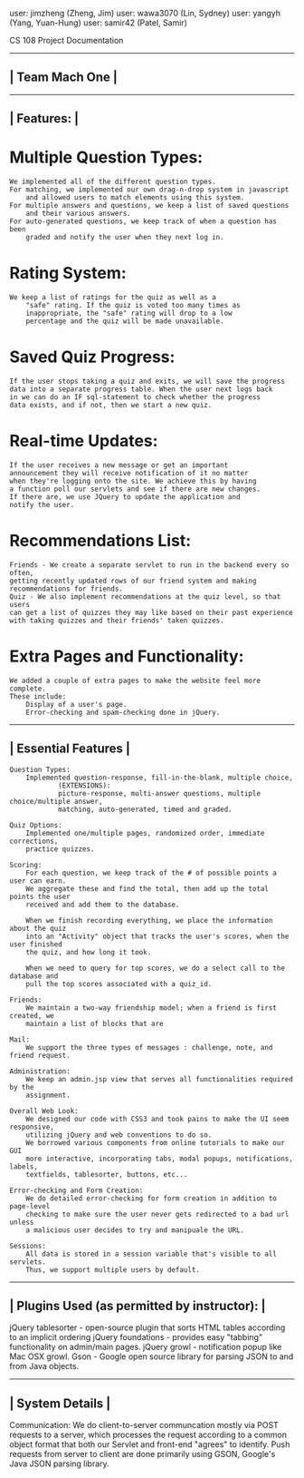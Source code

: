 user: jimzheng (Zheng, Jim)
user: wawa3070 (Lin, Sydney)
user: yangyh (Yang, Yuan-Hung)
user: samir42 (Patel, Samir)

CS 108 Project Documentation

------------------------
|		Team Mach One      |
------------------------

-------------
| Features: |
-------------
# Multiple Question Types:
	We implemented all of the different question types.
	For matching, we implemented our own drag-n-drop system in javascript
		and allowed users to match elements using this system.
	For multiple answers and questions, we keep a list of saved questions
		and their various answers.
	For auto-generated questions, we keep track of when a question has been
		graded and notify the user when they next log in.
	
# Rating System:
	We keep a list of ratings for the quiz as well as a 
		"safe" rating. If the quiz is voted too many times as
		inappropriate, the "safe" rating will drop to a low 
		percentage and the quiz will be made unavailable.

# Saved Quiz Progress:
	If the user stops taking a quiz and exits, we will save the progress
	data into a separate progress table. When the user next logs back
	in we can do an IF sql-statement to check whether the progress
	data exists, and if not, then we start a new quiz.

# Real-time Updates:
	If the user receives a new message or get an important
	announcement they will receive notification of it no matter
	when they're logging onto the site. We achieve this by having
	a function poll our servlets and see if there are new changes. 
	If there are, we use JQuery to update the application and
	notify the user.

# Recommendations List:
	Friends - We create a separate servlet to run in the backend every so often,
	getting recently updated rows of our friend system and making
	recommendations for friends.
	Quiz - We also implement recommendations at the quiz level, so that users
	can get a list of quizzes they may like based on their past experience
	with taking quizzes and their friends' taken quizzes.

# Extra Pages and Functionality:
	We added a couple of extra pages to make the website feel more complete.
	These include:
		Display of a user's page.
		Error-checking and spam-checking done in jQuery.

---------------------
| Essential Features |
---------------------
	Question Types:
		Implemented question-response, fill-in-the-blank, multiple choice, 
				(EXTENSIONS):
				picture-response, multi-answer questions, multiple choice/multiple answer,
				matching, auto-generated, timed and graded.

	Quiz Options:
		Implemented one/multiple pages, randomized order, immediate corrections,
		practice quizzes.

	Scoring:
		For each question, we keep track of the # of possible points a user can earn.
		We aggregate these and find the total, then add up the total points the user
		received and add them to the database.
	
		When we finish recording everything, we place the information about the quiz
		into an "Activity" object that tracks the user's scores, when the user finished
		the quiz, and how long it took.
		
		When we need to query for top scores, we do a select call to the database and
		pull the top scores associated with a quiz_id. 
	
	Friends:
		We maintain a two-way friendship model; when a friend is first created, we
		maintain a list of blocks that are 

	Mail:
		We support the three types of messages : challenge, note, and friend request.

	Administration:
		We keep an admin.jsp view that serves all functionalities required by the
		assignment. 

	Overall Web Look:
		We designed our code with CSS3 and took pains to make the UI seem responsive,
		utilizing jQuery and web conventions to do so.
		We borrowed various components from online tutorials to make our GUI
		more interactive, incorporating tabs, modal popups, notifications, labels,
		textfields, tablesorter, buttons, etc... 
	
	Error-checking and Form Creation:
		We do detailed error-checking for form creation in addition to page-level
		checking to make sure the user never gets redirected to a bad url unless
		a malicious user decides to try and manipuale the URL.
		
	Sessions:
		All data is stored in a session variable that's visible to all servlets.
		Thus, we support multiple users by default.

----------------------------------------------
| Plugins Used (as permitted by instructor): |
----------------------------------------------
jQuery tablesorter - open-source plugin that sorts HTML tables according to an implicit ordering
jQuery foundations - provides easy "tabbing" functionality on admin/main pages.
jQuery growl - notification popup like Mac OSX growl.
Gson - Google open source library for parsing JSON to and from Java objects.


------------------
| System Details |
------------------
Communication:
	We do client-to-server communcation mostly via POST requests to a server,
		which processes the request according to a common object format that both
		our Servlet and front-end "agrees" to identify. 
	Push requests from server to client are done primarily using GSON, Google's
	Java JSON parsing library. 


	


